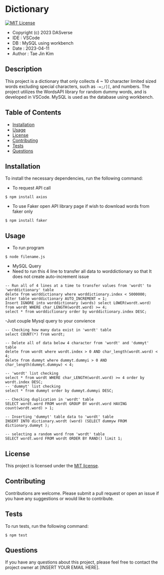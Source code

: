# Dictionary

[![MIT License](https://img.shields.io/badge/license-MIT-blue.svg)](https://opensource.org/licenses/MIT) 
- Copyright (c) 2023 DASverse
- IDE    : VSCode
- DB     : MySQL using workbench
- Date   : 2023-04-11
- Author : Tae Jin Kim


## Description

This project is a dictionary that only collects 4 ~ 10 character limited sized words excluding special characters, such as `-=;/][`, and numbers. The project utilizes the WordsAPI library for random dummy words, and is developed in VSCode. MySQL is used as the database using workbench.

## Table of Contents

- [Installation](#installation)
- [Usage](#usage)
- [License](#license)
- [Contributing](#contributing)
- [Tests](#tests)
- [Questions](#questions)

## Installation

To install the necessary dependencies, run the following command:

- To request API call
```
$ npm install axios
```
- To use Faker open API library page if wish to download words from faker only
```
$ npm install faker
```

## Usage
- To run program
```
$ node filename.js
```
- MySQL Query
 - Need to run this 4 line to transfer all data to worddictionary so that It does not create auto-increment issue
```
-- Run all of 4 lines at a time to transfer values from 'wordt' to 'worddictionary' table
delete from worddictionary where worddictionary.index < 5000000;
alter table worddictionary AUTO_INCREMENT = 1;
Insert IGNORE into worddictionary (words) select LOWER(wordt.word) from wordt WHERE char_LENGTH(wordt.word) >= 4;
select * from worddictionary order by worddictionary.index DESC;
```
 -Just couple Mysql query to your convience
```
-- Checking how many data exist in 'wordt' table
select COUNT(*) from wordt;

-- Delete all of data below 4 character from 'wordt' and 'dummyt' table
delete from wordt where wordt.index > 0 AND char_length(wordt.word) < 4;
delete from dummyt where dummyt.dummyi > 0 AND char_length(dummyt.dummyw) < 4;

-- 'wordt' list checking
select * from wordt WHERE char_LENGTH(wordt.word) >= 4 order by wordt.index DESC;
-- 'dummyt' list checking
select * from dummyt order by dummyt.dummyi DESC;

-- Checking duplication in 'wordt' table
SELECT wordt.word FROM wordt GROUP BY wordt.word HAVING count(wordt.word) > 1;

-- Inserting 'dummyt' table data to 'wordt' table
INSERT INTO dictionary.wordt (word) (SELECT dummyw FROM dictionary.dummyt );

-- selecting a random word from 'wordt' table
SELECT wordt.word FROM wordt ORDER BY RAND() limit 1;
```

## License

This project is licensed under the [MIT license](https://opensource.org/licenses/MIT).



## Contributing

Contributions are welcome. Please submit a pull request or open an issue if you have any suggestions or would like to contribute.

## Tests

To run tests, run the following command:
```
$ npm test
```

## Questions

If you have any questions about this project, please feel free to contact the project owner at [INSERT YOUR EMAIL HERE].
